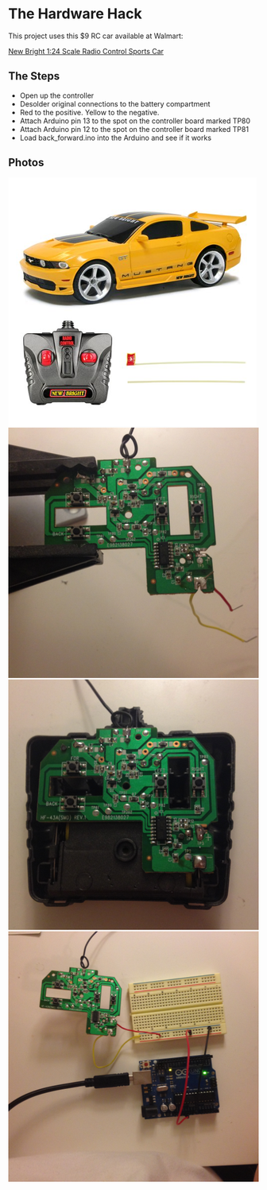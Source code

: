 # The Hardware Hack

This project uses this $9 RC car available at Walmart:

[New Bright 1:24 Scale Radio Control Sports Car](https://www.walmart.com/ip/New-Bright-1-24-Scale-Radio-Control-Sports-Car/24389673)

## The Steps

* Open up the controller
* Desolder original connections to the battery compartment
* Red to the positive. Yellow to the negative.
* Attach Arduino pin 13 to the spot on the controller board marked TP80
* Attach Arduino pin 12 to the spot on the controller board marked TP81
* Load back_forward.ino into the Arduino and see if it works

## Photos

![](car.jpg)
![](remote_power.jpg)
![](remote_apart.jpg)
![](wiring_it_up.jpg)
